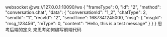 websocket @ws://127.0.0.1:10090/ws   {
  "frameType": 0,
  "id": "2",
  "method": "conversation.chat",
  "data": {
    "conversationId": "1_2",
    "chatType": 2,
    "sendId": "1",
    "recvId": "2",
    "sendTime": 1687341245000,
    "msg": {
      "msgId": "msg_123456",
      "mType": 0,
      "content": "Hello, this is a test message"
    }
  }
}  思考后端的定义 来思考如何编写前端代码